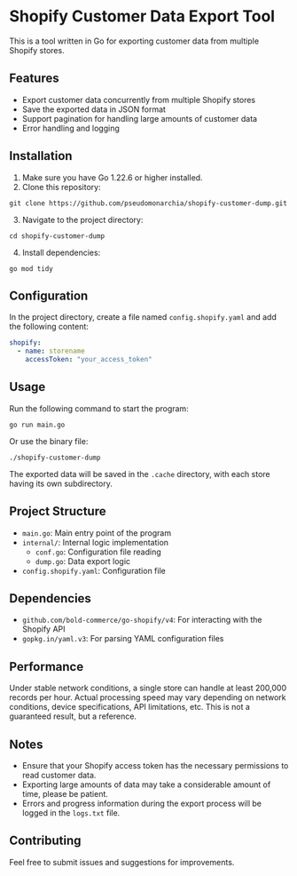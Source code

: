 # Shopify Customer Data Export Tool

This is a tool written in Go for exporting customer data from multiple Shopify stores.

## Features
- Export customer data concurrently from multiple Shopify stores
- Save the exported data in JSON format
- Support pagination for handling large amounts of customer data
- Error handling and logging

## Installation
1. Make sure you have Go 1.22.6 or higher installed.
2. Clone this repository:

```
git clone https://github.com/pseudomonarchia/shopify-customer-dump.git
```

3. Navigate to the project directory:
```
cd shopify-customer-dump
```
4. Install dependencies:
```
go mod tidy
```

## Configuration

In the project directory, create a file named `config.shopify.yaml` and add the following content:

```yaml
shopify:
  - name: storename
    accessToken: "your_access_token"
```
## Usage

Run the following command to start the program:
```
go run main.go
```

Or use the binary file:
```
./shopify-customer-dump
```

The exported data will be saved in the `.cache` directory, with each store having its own subdirectory.

## Project Structure

- `main.go`: Main entry point of the program
- `internal/`: Internal logic implementation
  - `conf.go`: Configuration file reading
  - `dump.go`: Data export logic
- `config.shopify.yaml`: Configuration file

## Dependencies
- `github.com/bold-commerce/go-shopify/v4`: For interacting with the Shopify API
- `gopkg.in/yaml.v3`: For parsing YAML configuration files

## Performance
Under stable network conditions, a single store can handle at least 200,000 records per hour. Actual processing speed may vary depending on network conditions, device specifications, API limitations, etc. This is not a guaranteed result, but a reference.

## Notes

- Ensure that your Shopify access token has the necessary permissions to read customer data.
- Exporting large amounts of data may take a considerable amount of time, please be patient.
- Errors and progress information during the export process will be logged in the `logs.txt` file.

## Contributing

Feel free to submit issues and suggestions for improvements.
